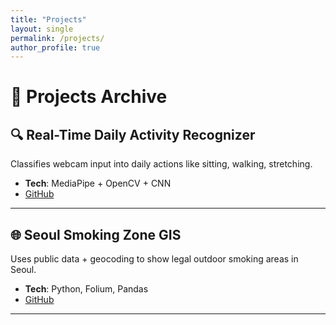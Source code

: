 ```yaml
---
title: "Projects"
layout: single
permalink: /projects/
author_profile: true
---
```


# 🚧 Projects Archive

## 🔍 Real-Time Daily Activity Recognizer

Classifies webcam input into daily actions like sitting, walking, stretching.  
- **Tech**: MediaPipe + OpenCV + CNN  
- [GitHub](https://github.com/hojjang98/CV-Projects/tree/main/real-time-daily-activity-recognizer)

---

## 🌐 Seoul Smoking Zone GIS

Uses public data + geocoding to show legal outdoor smoking areas in Seoul.  
- **Tech**: Python, Folium, Pandas  
- [GitHub](https://github.com/hojjang98/Misc-Projects/tree/main/seoul-smoking-gis)

---


